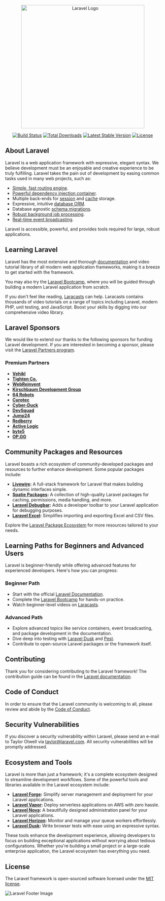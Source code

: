<p align="center"><a href="https://laravel.com" target="_blank"><img src="https://raw.githubusercontent.com/laravel/art/master/logo-lockup/5%20SVG/2%20CMYK/1%20Full%20Color/laravel-logolockup-cmyk-red.svg" width="400" alt="Laravel Logo"></a></p>

<p align="center">
<a href="https://github.com/laravel/framework/actions"><img src="https://github.com/laravel/framework/workflows/tests/badge.svg" alt="Build Status"></a>
<a href="https://packagist.org/packages/laravel/framework"><img src="https://img.shields.io/packagist/dt/laravel/framework" alt="Total Downloads"></a>
<a href="https://packagist.org/packages/laravel/framework"><img src="https://img.shields.io/packagist/v/laravel/framework" alt="Latest Stable Version"></a>
<a href="https://packagist.org/packages/laravel/framework"><img src="https://img.shields.io/packagist/l/laravel/framework" alt="License"></a>
</p>

## About Laravel

Laravel is a web application framework with expressive, elegant syntax. We believe development must be an enjoyable and creative experience to be truly fulfilling. Laravel takes the pain out of development by easing common tasks used in many web projects, such as:

- [Simple, fast routing engine](https://laravel.com/docs/routing).
- [Powerful dependency injection container](https://laravel.com/docs/container).
- Multiple back-ends for [session](https://laravel.com/docs/session) and [cache](https://laravel.com/docs/cache) storage.
- Expressive, intuitive [database ORM](https://laravel.com/docs/eloquent).
- Database agnostic [schema migrations](https://laravel.com/docs/migrations).
- [Robust background job processing](https://laravel.com/docs/queues).
- [Real-time event broadcasting](https://laravel.com/docs/broadcasting).

Laravel is accessible, powerful, and provides tools required for large, robust applications.

## Learning Laravel

Laravel has the most extensive and thorough [documentation](https://laravel.com/docs) and video tutorial library of all modern web application frameworks, making it a breeze to get started with the framework.

You may also try the [Laravel Bootcamp](https://bootcamp.laravel.com), where you will be guided through building a modern Laravel application from scratch.

If you don't feel like reading, [Laracasts](https://laracasts.com) can help. Laracasts contains thousands of video tutorials on a range of topics including Laravel, modern PHP, unit testing, and JavaScript. Boost your skills by digging into our comprehensive video library.

## Laravel Sponsors

We would like to extend our thanks to the following sponsors for funding Laravel development. If you are interested in becoming a sponsor, please visit the [Laravel Partners program](https://partners.laravel.com).

### Premium Partners

- **[Vehikl](https://vehikl.com/)**
- **[Tighten Co.](https://tighten.co)**
- **[WebReinvent](https://webreinvent.com/)**
- **[Kirschbaum Development Group](https://kirschbaumdevelopment.com)**
- **[64 Robots](https://64robots.com)**
- **[Curotec](https://www.curotec.com/services/technologies/laravel/)**
- **[Cyber-Duck](https://cyber-duck.co.uk)**
- **[DevSquad](https://devsquad.com/hire-laravel-developers)**
- **[Jump24](https://jump24.co.uk)**
- **[Redberry](https://redberry.international/laravel/)**
- **[Active Logic](https://activelogic.com)**
- **[byte5](https://byte5.de)**
- **[OP.GG](https://op.gg)**

## Community Packages and Resources

Laravel boasts a rich ecosystem of community-developed packages and resources to further enhance development. Some popular packages include:

- **[Livewire](https://laravel-livewire.com):** A full-stack framework for Laravel that makes building dynamic interfaces simple.
- **[Spatie Packages](https://spatie.be/open-source/laravel):** A collection of high-quality Laravel packages for caching, permissions, media handling, and more.
- **[Laravel Debugbar](https://github.com/barryvdh/laravel-debugbar):** Adds a developer toolbar to your Laravel application for debugging purposes.
- **[Laravel Excel](https://laravel-excel.com):** Simplifies importing and exporting Excel and CSV files.

Explore the [Laravel Package Ecosystem](https://packalyst.com) for more resources tailored to your needs.

## Learning Paths for Beginners and Advanced Users

Laravel is beginner-friendly while offering advanced features for experienced developers. Here's how you can progress:

### Beginner Path

- Start with the official [Laravel Documentation](https://laravel.com/docs).
- Complete the [Laravel Bootcamp](https://bootcamp.laravel.com) for hands-on practice.
- Watch beginner-level videos on [Laracasts](https://laracasts.com).

### Advanced Path

- Explore advanced topics like service containers, event broadcasting, and package development in the documentation.
- Dive deep into testing with [Laravel Dusk](https://laravel.com/docs/dusk) and [Pest](https://pestphp.com).
- Contribute to open-source Laravel packages or the framework itself.

## Contributing

Thank you for considering contributing to the Laravel framework! The contribution guide can be found in the [Laravel documentation](https://laravel.com/docs/contributions).

## Code of Conduct

In order to ensure that the Laravel community is welcoming to all, please review and abide by the [Code of Conduct](https://laravel.com/docs/contributions#code-of-conduct).

## Security Vulnerabilities

If you discover a security vulnerability within Laravel, please send an e-mail to Taylor Otwell via [taylor@laravel.com](mailto:taylor@laravel.com). All security vulnerabilities will be promptly addressed.

## Ecosystem and Tools

Laravel is more than just a framework; it's a complete ecosystem designed to streamline development workflows. Some of the powerful tools and libraries available in the Laravel ecosystem include:

- **[Laravel Forge](https://forge.laravel.com):** Simplify server management and deployment for your Laravel applications.
- **[Laravel Vapor](https://vapor.laravel.com):** Deploy serverless applications on AWS with zero hassle.
- **[Laravel Nova](https://nova.laravel.com):** A beautifully designed administration panel for your Laravel applications.
- **[Laravel Horizon](https://laravel.com/docs/horizon):** Monitor and manage your queue workers effortlessly.
- **[Laravel Dusk](https://laravel.com/docs/dusk):** Write browser tests with ease using an expressive syntax.

These tools enhance the development experience, allowing developers to focus on building exceptional applications without worrying about tedious configurations. Whether you're building a small project or a large-scale enterprise application, the Laravel ecosystem has everything you need.

## License

The Laravel framework is open-sourced software licensed under the [MIT license](https://opensource.org/licenses/MIT).

![Laravel Footer Image](https://raw.githubusercontent.com/laravel/art/master/logo-lockup/5%20SVG/2%20CMYK/1%20Full%20Color/laravel-logolockup-cmyk-red.svg)

